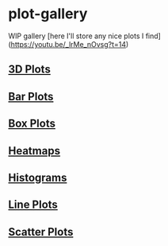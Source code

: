 # plot-gallery
WIP gallery [here I'll store any nice plots I find] (https://youtu.be/_lrMe_nOvsg?t=14)


## [3D Plots](./notebooks/3dplots.ipynb)


## [Bar Plots](./notebooks/barplots.ipynb)


## [Box Plots](./notebooks/boxplots.ipynb)


## [Heatmaps](./notebooks/heatmaps.ipynb)


## [Histograms](./notebooks/histograms.ipynb)


## [Line Plots](./notebooks/lineplots.ipynb)


## [Scatter Plots](./notebooks/scatterplots.ipynb)